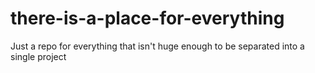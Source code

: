 # there-is-a-place-for-everything
Just a repo for everything that isn't huge enough to be separated into a single project
